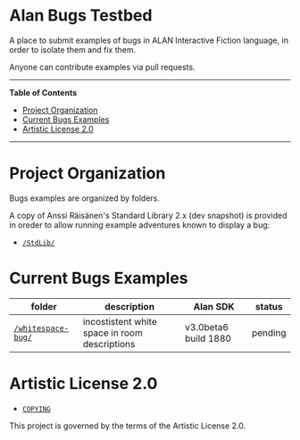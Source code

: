 # Alan Bugs Testbed

A place to submit examples of bugs in ALAN Interactive Fiction language, in order to isolate them and fix them.

Anyone can contribute examples via pull requests.

-----

**Table of Contents**

<!-- MarkdownTOC autolink="true" bracket="round" autoanchor="false" lowercase="only_ascii" uri_encoding="true" levels="1,2,3" -->

- [Project Organization](#project-organization)
- [Current Bugs Examples](#current-bugs-examples)
- [Artistic License 2.0](#artistic-license-20)

<!-- /MarkdownTOC -->

-----

# Project Organization

Bugs examples are organized by folders.

A copy of Anssi Räisänen's Standard Library 2.x (dev snapshot) is provided in oreder to allow running example adventures known to display a bug:

- [`/StdLib/`](./StdLib)

# Current Bugs Examples

|                 folder                 |                  description                  |       Alan SDK       |  status |
|----------------------------------------|-----------------------------------------------|----------------------|---------|
| [`/whitespace-bug/`](./whitespace-bug) | incostistent white space in room descriptions | v3.0beta6 build 1880 | pending |

# Artistic License 2.0

- [`COPYING`](./COPYING)

This project is governed by the terms of the Artistic License 2.0.



<!-----------------------------------------------------------------------------
                               REFERENCE LINKS                                
------------------------------------------------------------------------------>


<!-- EOF -->